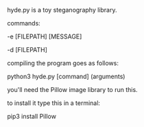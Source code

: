 hyde.py is a toy steganography library.

commands:

-e [FILEPATH] [MESSAGE]

-d [FILEPATH]

compiling the program goes as follows:

python3 hyde.py [command] (arguments)


you'll need the Pillow image library to run this.

to install it type this in a terminal:

pip3 install Pillow
